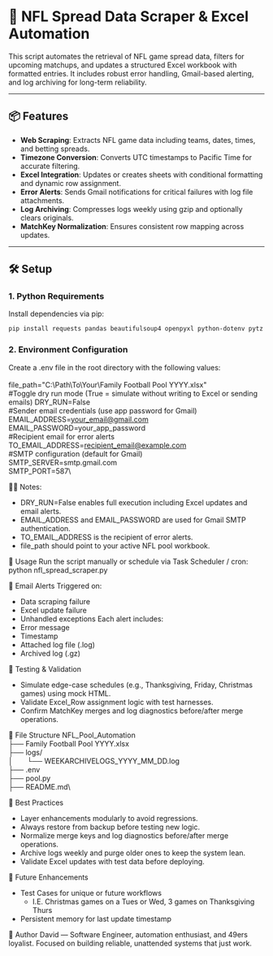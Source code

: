 # 🏈 NFL Spread Data Scraper & Excel Automation

This script automates the retrieval of NFL game spread data, filters for upcoming matchups, and updates a structured Excel workbook with formatted entries. It includes robust error handling, Gmail-based alerting, and log archiving for long-term reliability.

---

## 📦 Features

- **Web Scraping**: Extracts NFL game data including teams, dates, times, and betting spreads.
- **Timezone Conversion**: Converts UTC timestamps to Pacific Time for accurate filtering.
- **Excel Integration**: Updates or creates sheets with conditional formatting and dynamic row assignment.
- **Error Alerts**: Sends Gmail notifications for critical failures with log file attachments.
- **Log Archiving**: Compresses logs weekly using gzip and optionally clears originals.
- **MatchKey Normalization**: Ensures consistent row mapping across updates.

---

## 🛠️ Setup

### 1. Python Requirements

Install dependencies via pip:

```bash
pip install requests pandas beautifulsoup4 openpyxl python-dotenv pytz
```

### 2. Environment Configuration
Create a .env file in the root directory with the following values:\
\
file_path="C:\\Path\\To\\Your\\Family Football Pool YYYY.xlsx"\
#Toggle dry run mode (True = simulate without writing to Excel or sending emails)
DRY_RUN=False\
#Sender email credentials (use app password for Gmail)
EMAIL_ADDRESS=your_email@gmail.com\
EMAIL_PASSWORD=your_app_password\
#Recipient email for error alerts\
TO_EMAIL_ADDRESS=recipient_email@example.com\
#SMTP configuration (default for Gmail)\
SMTP_SERVER=smtp.gmail.com\
SMTP_PORT=587\


Notes:
- DRY_RUN=False enables full execution including Excel updates and email alerts.
- EMAIL_ADDRESS and EMAIL_PASSWORD are used for Gmail SMTP authentication.
- TO_EMAIL_ADDRESS is the recipient of error alerts.
- file_path should point to your active NFL pool workbook.

🚀 Usage
Run the script manually or schedule via Task Scheduler / cron:
python nfl_spread_scraper.py



📧 Email Alerts
Triggered on:
- Data scraping failure
- Excel update failure
- Unhandled exceptions
Each alert includes:
- Error message
- Timestamp
- Attached log file (.log)
- Archived log (.gz)

🧪 Testing & Validation
- Simulate edge-case schedules (e.g., Thanksgiving, Friday, Christmas games) using mock HTML.
- Validate Excel_Row assignment logic with test harnesses.
- Confirm MatchKey merges and log diagnostics before/after merge operations.

📁 File Structure
NFL_Pool_Automation\
├── Family Football Pool YYYY.xlsx\
├── logs/\
│&emsp;&emsp;└── WEEKARCHIVELOGS_YYYY_MM_DD.log\
├── .env\
├── pool.py\
├── README.md\



🧠 Best Practices
- Layer enhancements modularly to avoid regressions.
- Always restore from backup before testing new logic.
- Normalize merge keys and log diagnostics before/after merge operations.
- Archive logs weekly and purge older ones to keep the system lean.
- Validate Excel updates with test data before deploying.

📌 Future Enhancements
- Test Cases for unique or future workflows 
  - I.E. Christmas games on a Tues or Wed, 3 games on Thanksgiving Thurs
- Persistent memory for last update timestamp

🏈 Author
David — Software Engineer, automation enthusiast, and 49ers loyalist.
Focused on building reliable, unattended systems that just work.
